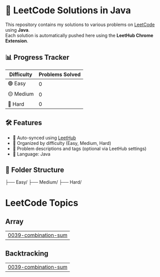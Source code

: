 # 🧠 LeetCode Solutions in Java

This repository contains my solutions to various problems on [LeetCode](https://leetcode.com/) using **Java**.  
Each solution is automatically pushed here using the **LeetHub Chrome Extension**.

## 📊 Progress Tracker

| Difficulty | Problems Solved |
|------------|------------------|
| 🟢 Easy     | 0               |
| 🟡 Medium   | 0               |
| 🔴 Hard     | 0               |


## 🛠️ Features

- 🔄 Auto-synced using [LeetHub](https://github.com/QasimWani/LeetHub)
- 📁 Organized by difficulty (Easy, Medium, Hard)
- 🧾 Problem descriptions and tags (optional via LeetHub settings)
- 🧪 Language: Java

## 📂 Folder Structure
├── Easy/
├── Medium/
├── Hard/


<!---LeetCode Topics Start-->
# LeetCode Topics
## Array
|  |
| ------- |
| [0039-combination-sum](https://github.com/Sid481/leetcode-solutions/tree/master/0039-combination-sum) |
## Backtracking
|  |
| ------- |
| [0039-combination-sum](https://github.com/Sid481/leetcode-solutions/tree/master/0039-combination-sum) |
<!---LeetCode Topics End-->